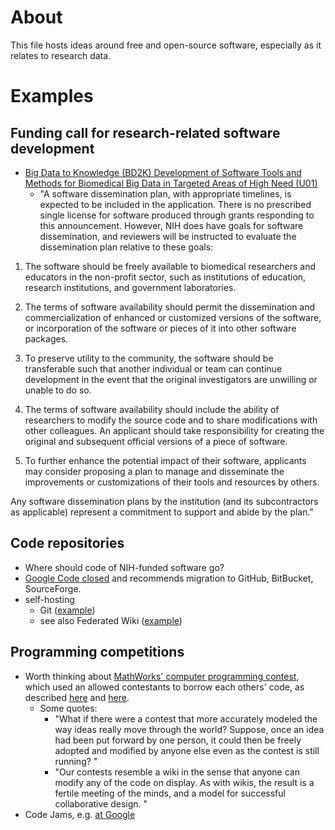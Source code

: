 # About
This file hosts ideas around free and open-source software, especially as it relates to research data.

# Examples
## Funding call for research-related software development
* [Big Data to Knowledge (BD2K) Development of Software Tools and Methods for Biomedical Big Data in Targeted Areas of High Need (U01)](http://grants.nih.gov/grants/guide/rfa-files/RFA-CA-15-017.html)
  * "A software dissemination plan, with appropriate timelines, is expected to be included in the application. There is no prescribed single license for software produced through grants responding to this announcement. However, NIH does have goals for software dissemination, and reviewers will be instructed to evaluate the dissemination plan relative to these goals:

 1. The software should be freely available to biomedical researchers and educators in the non-profit sector, such as institutions of education, research institutions, and government laboratories. 

 2. The terms of software availability should permit the dissemination and commercialization of enhanced or customized versions of the software, or incorporation of the software or pieces of it into other software packages.

 3. To preserve utility to the community, the software should be transferable such that another individual or team can continue development in the event that the original investigators are unwilling or unable to do so.

 4. The terms of software availability should include the ability of researchers to modify the source code and to share modifications with other colleagues. An applicant should take responsibility for creating the original and subsequent official versions of a piece of software.

 5. To further enhance the potential impact of their software, applicants may consider proposing a plan to manage and disseminate the improvements or customizations of their tools and resources by others.

  Any software dissemination plans by the institution (and its subcontractors as applicable) represent a commitment to support and abide by the plan."

## Code repositories
* Where should code of NIH-funded software go?
* [Google Code closed](http://google-opensource.blogspot.com/2015/03/farewell-to-google-code.html) and recommends migration to GitHub, BitBucket, SourceForge.
* self-hosting 
  * Git ([example](https://git.wikimedia.org/)) 
  * see also Federated Wiki ([example](http://daniel.asia.wiki.org/))

## Programming competitions
* Worth thinking about [MathWorks' computer programming contest](http://mathworks.com/matlabcentral/contest/), which used an  allowed contestants to borrow each others' code, as described [here](https://books.google.de/books?id=afqfFW8WV9cC&pg=PA60&lpg=PA60&dq=MathWorks%27+computer+programming+contest&source=bl&ots=p-zsUKqiCG&sig=Yqf_WXEUZNItX8DSggut3PwT_6I&hl=en&sa=X&ei=u8PSVJTRNsWt7ga0joHgBg&ved=0CEUQ6AEwBg#v=onepage&q=MathWorks%27%20computer%20programming%20contest&f=false) and [here](http://www.starchamber.com/gulley/pubs/tweaking/tweaking.html).
  * Some quotes: 
    * "What if there were a contest that more accurately modeled the way ideas really move through the world? Suppose, once an idea had been put forward by one person, it could then be freely adopted and modified by anyone else even as the contest is still running? "
    * "Our contests resemble a wiki in the sense that anyone can modify any of the code on display. As with wikis, the result is a fertile meeting of the minds, and a model for successful collaborative design. "
* Code Jams, e.g. [at Google](https://code.google.com/codejam)

